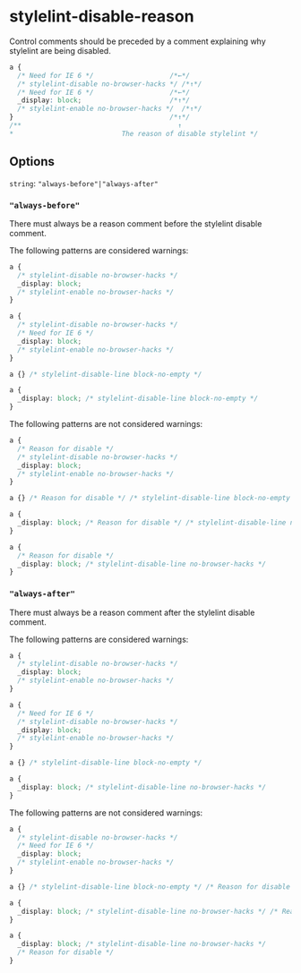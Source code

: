 # stylelint-disable-reason

Control comments should be preceded by a comment explaining why stylelint are being disabled.

```css
a {
  /* Need for IE 6 */                   /*←*/
  /* stylelint-disable no-browser-hacks */ /*↑*/
  /* Need for IE 6 */                   /*←*/
  _display: block;                      /*↑*/
  /* stylelint-enable no-browser-hacks */  /*↑*/
}                                       /*↑*/
/**                                       ↑
*                           The reason of disable stylelint */
```

## Options

`string`: `"always-before"|"always-after"`

### `"always-before"`

There must always be a reason comment before the stylelint disable comment.

The following patterns are considered warnings:

```css
a {
  /* stylelint-disable no-browser-hacks */
  _display: block;
  /* stylelint-enable no-browser-hacks */
}
```

```css
a {
  /* stylelint-disable no-browser-hacks */
  /* Need for IE 6 */
  _display: block;
  /* stylelint-enable no-browser-hacks */
}
```

```css
a {} /* stylelint-disable-line block-no-empty */
```

```css
a {
  _display: block; /* stylelint-disable-line block-no-empty */
}
```

The following patterns are not considered warnings:

```css
a {
  /* Reason for disable */
  /* stylelint-disable no-browser-hacks */
  _display: block;
  /* stylelint-enable no-browser-hacks */
}
```

```css
a {} /* Reason for disable */ /* stylelint-disable-line block-no-empty */
```

```css
a {
  _display: block; /* Reason for disable */ /* stylelint-disable-line no-browser-hacks */
}
```

```css
a {
  /* Reason for disable */
  _display: block; /* stylelint-disable-line no-browser-hacks */
}
```

### `"always-after"`

There must always be a reason comment after the stylelint disable comment.

The following patterns are considered warnings:

```css
a {
  /* stylelint-disable no-browser-hacks */
  _display: block;
  /* stylelint-enable no-browser-hacks */
}
```

```css
a {
  /* Need for IE 6 */
  /* stylelint-disable no-browser-hacks */
  _display: block;
  /* stylelint-enable no-browser-hacks */
}
```

```css
a {} /* stylelint-disable-line block-no-empty */
```

```css
a {
  _display: block; /* stylelint-disable-line no-browser-hacks */
}
```

The following patterns are not considered warnings:

```css
a {
  /* stylelint-disable no-browser-hacks */
  /* Need for IE 6 */
  _display: block;
  /* stylelint-enable no-browser-hacks */
}
```

```css
a {} /* stylelint-disable-line block-no-empty */ /* Reason for disable */
```

```css
a {
  _display: block; /* stylelint-disable-line no-browser-hacks */ /* Reason for disable */
}
```

```css
a {
  _display: block; /* stylelint-disable-line no-browser-hacks */ 
  /* Reason for disable */
}
```
